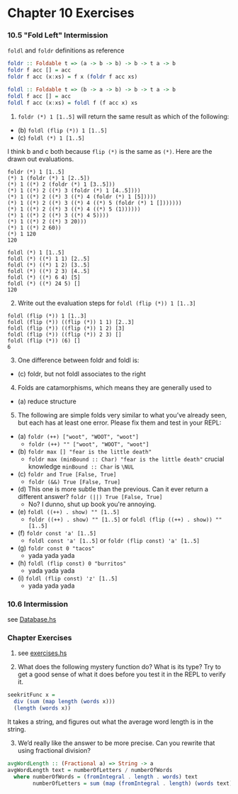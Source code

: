 # Chapter 10 Exercises

### 10.5 "Fold Left" Intermission

`foldl` and `foldr` definitions as reference

```haskell
foldr :: Foldable t => (a -> b -> b) -> b -> t a -> b
foldr f acc [] = acc
foldr f acc (x:xs) = f x (foldr f acc xs)

foldl :: Foldable t => (b -> a -> b) -> b -> t a -> b
foldl f acc [] = acc
foldl f acc (x:xs) = foldl f (f acc x) xs
```

1. `foldr (*) 1 [1..5]` will return the same result as which of the following:

  - (b) `foldl (flip (*)) 1 [1..5]`
  - (c) `foldl (*) 1 [1..5]`

  I think b and c both because `flip (*)` is the same as `(*)`. Here are the drawn out evaluations.

  ```
  foldr (*) 1 [1..5]
  (*) 1 (foldr (*) 1 [2..5])
  (*) 1 ((*) 2 (foldr (*) 1 [3..5]))
  (*) 1 ((*) 2 ((*) 3 (foldr (*) 1 [4..5])))
  (*) 1 ((*) 2 ((*) 3 ((*) 4 (foldr (*) 1 [5]))))
  (*) 1 ((*) 2 ((*) 3 ((*) 4 ((*) 5 (foldr (*) 1 []))))))
  (*) 1 ((*) 2 ((*) 3 ((*) 4 ((*) 5 (1))))))
  (*) 1 ((*) 2 ((*) 3 ((*) 4 5))))
  (*) 1 ((*) 2 ((*) 3 20)))
  (*) 1 ((*) 2 60))
  (*) 1 120
  120
  ```
  ```
  foldl (*) 1 [1..5]
  foldl (*) ((*) 1 1) [2..5]
  foldl (*) ((*) 1 2) [3..5]
  foldl (*) ((*) 2 3) [4..5]
  foldl (*) ((*) 6 4) [5]
  foldl (*) ((*) 24 5) []
  120
  ```

2. Write out the evaluation steps for `foldl (flip (*)) 1 [1..3]`

  ```
  foldl (flip (*)) 1 [1..3]
  foldl (flip (*)) ((flip (*)) 1 1) [2..3]
  foldl (flip (*)) ((flip (*)) 1 2) [3]
  foldl (flip (*)) ((flip (*)) 2 3) []
  foldl (flip (*)) (6) []
  6
  ```

3. One difference between foldr and foldl is:

  - (c) foldr, but not foldl associates to the right

4. Folds are catamorphisms, which means they are generally used
to

  - (a) reduce structure

5. The following are simple folds very similar to what you’ve already
seen, but each has at least one error. Please fix them and
test in your REPL:

  - (a) `foldr (++) ["woot", "WOOT", "woot"]`
    - `foldr (++) "" ["woot", "WOOT", "woot"]`
  - (b) `foldr max [] "fear is the little death"`
    - `foldr max (minBound :: Char) "fear is the little death"` crucial knowledge `minBound :: Char` is `\NUL`
  - (c) `foldr and True [False, True]`
    - `foldr (&&) True [False, True]`
  - (d) This one is more subtle than the previous. Can it ever return a
  different answer? `foldr (||) True [False, True]`
    - No? I dunno, shut up book you're annoying.
  - (e) `foldl ((++) . show) "" [1..5]`
    - `foldr ((++) . show) "" [1..5]` or `foldl (flip ((++) . show)) "" [1..5]`
  - (f) `foldr const 'a' [1..5]`
    - `foldl const 'a' [1..5]` or `foldr (flip const) 'a' [1..5]`
  - (g) `foldr const 0 "tacos"`
    - yada yada yada
  - (h) `foldl (flip const) 0 "burritos"`
    - yada yada yada
  - (i) `foldl (flip const) 'z' [1..5]`
    - yada yada yada

### 10.6 Intermission

see [Database.hs](./database.hs)

### Chapter Exercises

1. see [exercises.hs](./exercises.hs)

2. What does the following mystery function do? What is its type?
Try to get a good sense of what it does before you test it in the
REPL to verify it.

  ```haskell
  seekritFunc x =
    div (sum (map length (words x)))
    (length (words x))
  ```

  It takes a string, and figures out what the average word length is in the string.

3. We’d really like the answer to be more precise. Can you rewrite
that using fractional division?

  ```haskell
  avgWordLength :: (Fractional a) => String -> a
  avgWordLength text = numberOfLetters / numberOfWords
    where numberOfWords = (fromIntegral . length . words) text
          numberOfLetters = sum (map (fromIntegral . length) (words text))

  ```

